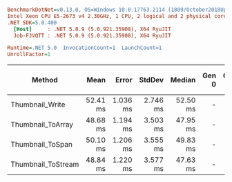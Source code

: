 ``` ini

BenchmarkDotNet=v0.13.0, OS=Windows 10.0.17763.2114 (1809/October2018Update/Redstone5)
Intel Xeon CPU E5-2673 v4 2.30GHz, 1 CPU, 2 logical and 2 physical cores
.NET SDK=5.0.400
  [Host]     : .NET 5.0.9 (5.0.921.35908), X64 RyuJIT
  Job-FJVQTT : .NET 5.0.9 (5.0.921.35908), X64 RyuJIT

Runtime=.NET 5.0  InvocationCount=1  LaunchCount=1  
UnrollFactor=1  

```
|             Method |     Mean |    Error |   StdDev |   Median | Gen 0 | Gen 1 | Gen 2 | Allocated | Allocated native memory | Native memory leak |
|------------------- |---------:|---------:|---------:|---------:|------:|------:|------:|----------:|------------------------:|-------------------:|
|    Thumbnail_Write | 52.41 ms | 1.036 ms | 2.746 ms | 52.50 ms |     - |     - |     - |     288 B |             5,125,137 B |                  - |
|  Thumbnail_ToArray | 48.68 ms | 1.194 ms | 3.503 ms | 47.95 ms |     - |     - |     - |  66,408 B |             5,124,581 B |                  - |
|   Thumbnail_ToSpan | 50.10 ms | 1.206 ms | 3.555 ms | 49.83 ms |     - |     - |     - |     120 B |             5,124,581 B |                  - |
| Thumbnail_ToStream | 48.84 ms | 1.220 ms | 3.577 ms | 47.63 ms |     - |     - |     - |  66,472 B |             5,124,581 B |                  - |
